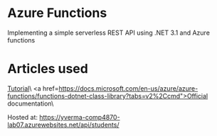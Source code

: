 # Azure Functions
Implementing a simple serverless REST API using .NET 3.1 and Azure functions

# Articles used
<a href="https://blog.medhat.ca/2021/02/build-rest-api-using-ef-with-azure.html">Tutorial</a>\ 
<a href=https://docs.microsoft.com/en-us/azure/azure-functions/functions-dotnet-class-library?tabs=v2%2Ccmd">Official documentation</a>\ 

Hosted at: https://yverma-comp4870-lab07.azurewebsites.net/api/students/
